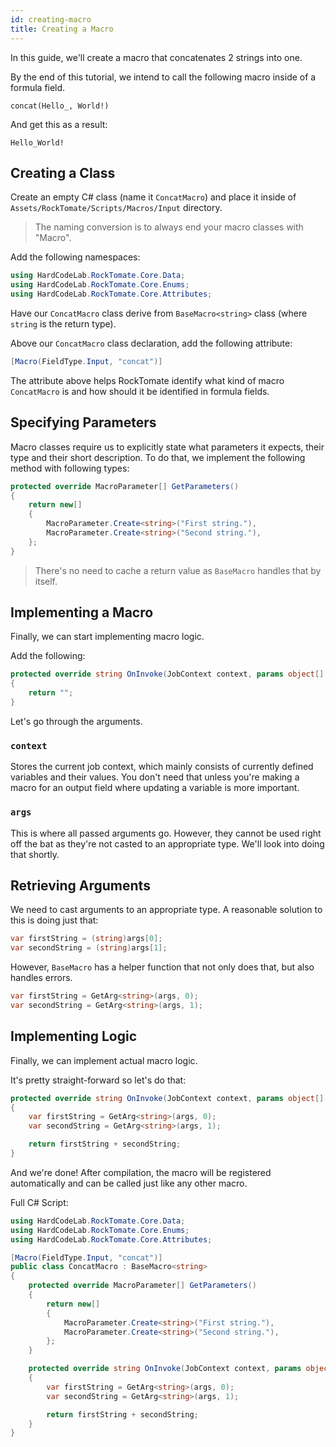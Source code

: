```yaml
---
id: creating-macro
title: Creating a Macro
---
```


In this guide, we'll create a macro that concatenates 2 strings into one.

By the end of this tutorial, we intend to call the following macro inside of a formula field.

```
concat(Hello_, World!)
```

And get this as a result:

```
Hello_World!
```

## Creating a Class

Create an empty C# class (name it `ConcatMacro`) and place it inside of `Assets/RockTomate/Scripts/Macros/Input` directory.

> The naming conversion is to always end your macro classes with "Macro".

Add the following namespaces:

```csharp
using HardCodeLab.RockTomate.Core.Data;
using HardCodeLab.RockTomate.Core.Enums;
using HardCodeLab.RockTomate.Core.Attributes;
```

Have our `ConcatMacro` class derive from `BaseMacro<string>` class (where `string` is the return type).

Above our `ConcatMacro` class declaration, add the following attribute:

```csharp
[Macro(FieldType.Input, "concat")]
```

The attribute above helps RockTomate identify what kind of macro `ConcatMacro` is and how should it be identified in formula fields.

## Specifying Parameters

Macro classes require us to explicitly state what parameters it expects, their type and their short description. To do that, we implement the following method with following types:

```csharp
protected override MacroParameter[] GetParameters()
{
    return new[]
    {
        MacroParameter.Create<string>("First string."),
        MacroParameter.Create<string>("Second string."),
    };
}
```

> There's no need to cache a return value as `BaseMacro` handles that by itself.

## Implementing a Macro

Finally, we can start implementing macro logic.

Add the following:

```csharp
protected override string OnInvoke(JobContext context, params object[] args)
{
    return "";
}
```

Let's go through the arguments.

### `context`

Stores the current job context, which mainly consists of currently defined variables and their values. You don't need that unless you're making a macro for an output field where updating a variable is more important.

### `args`

This is where all passed arguments go. However, they cannot be used right off the bat as they're not casted to an appropriate type. We'll look into doing that shortly.

## Retrieving Arguments

We need to cast arguments to an appropriate type. A reasonable solution to this is doing just that:

```csharp
var firstString = (string)args[0];
var secondString = (string)args[1];
```

However, `BaseMacro` has a helper function that not only does that, but also handles errors.

```csharp
var firstString = GetArg<string>(args, 0);
var secondString = GetArg<string>(args, 1);
```

## Implementing Logic

Finally, we can implement actual macro logic.

It's pretty straight-forward so let's do that:

```csharp
protected override string OnInvoke(JobContext context, params object[] args)
{
    var firstString = GetArg<string>(args, 0);
    var secondString = GetArg<string>(args, 1);

    return firstString + secondString;
}
```

And we're done! After compilation, the macro will be registered automatically and can be called just like any other macro.

Full C# Script:

```csharp
using HardCodeLab.RockTomate.Core.Data;
using HardCodeLab.RockTomate.Core.Enums;
using HardCodeLab.RockTomate.Core.Attributes;

[Macro(FieldType.Input, "concat")]
public class ConcatMacro : BaseMacro<string>
{
    protected override MacroParameter[] GetParameters()
    {
        return new[]
        {
            MacroParameter.Create<string>("First string."),
            MacroParameter.Create<string>("Second string."),
        };
    }

    protected override string OnInvoke(JobContext context, params object[] args)
    {
        var firstString = GetArg<string>(args, 0);
        var secondString = GetArg<string>(args, 1);

        return firstString + secondString;
    }
}
```
